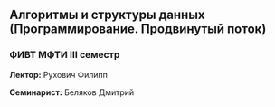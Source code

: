 ## Алгоритмы и структуры данных (Программирование. Продвинутый поток)
### ФИВТ МФТИ III семестр

**Лектор:** Рухович Филипп

**Семинарист:** Беляков Дмитрий
